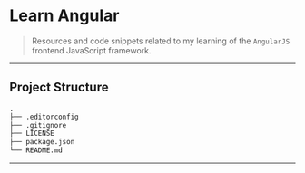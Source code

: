 # Learn Angular

> Resources and code snippets related to my learning of the `AngularJS` frontend JavaScript framework.

---

## Project Structure

```md
.
├── .editorconfig
├── .gitignore
├── LICENSE
├── package.json
└── README.md
```

---
